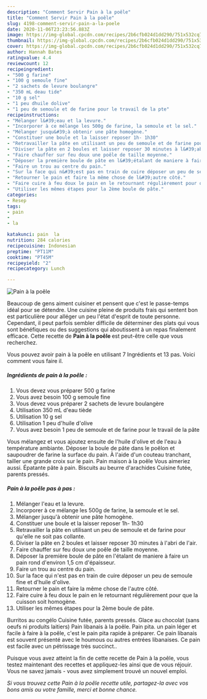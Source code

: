 ```yaml
---
description: "Comment Servir Pain à la poêle"
title: "Comment Servir Pain à la poêle"
slug: 4198-comment-servir-pain-a-la-poele
date: 2020-11-06T23:23:56.883Z
image: https://img-global.cpcdn.com/recipes/2b6cfb024d1dd290/751x532cq70/pain-a-la-poele-photo-principale-de-la-recette.jpg
thumbnail: https://img-global.cpcdn.com/recipes/2b6cfb024d1dd290/751x532cq70/pain-a-la-poele-photo-principale-de-la-recette.jpg
cover: https://img-global.cpcdn.com/recipes/2b6cfb024d1dd290/751x532cq70/pain-a-la-poele-photo-principale-de-la-recette.jpg
author: Hannah Bates
ratingvalue: 4.4
reviewcount: 12
recipeingredient:
- "500 g farine"
- "100 g semoule fine"
- "2 sachets de levure boulangre"
- "350 mL deau tide"
- "10 g sel"
- "1 peu dhuile dolive"
- "1 peu de semoule et de farine pour le travail de la pte"
recipeinstructions:
- "Mélanger l&#39;eau et la levure."
- "Incorporer à ce mélange les 500g de farine, la semoule et le sel."
- "Mélanger jusqu&#39;à obtenir une pâte homogène."
- "Constituer une boule et la laisser reposer 1h- 1h30"
- "Retravailler la pâte en utilisant un peu de semoule et de farine pour qu&#39;elle ne soit pas collante."
- "Diviser la pâte en 2 boules et laisser reposer 30 minutes à l&#39;abri de l&#39;air."
- "Faire chauffer sur feu doux une poêle de taille moyenne."
- "Déposer la première boule de pâte en l&#39;étalant de maniere à faire un pain rond d&#39;environ 1,5 cm d&#39;épaisseur."
- "Faire un trou au centre du pain."
- "Sur la face qui n&#39;est pas en train de cuire déposer un peu de semoule fine et d&#39;huile d&#39;olive."
- "Retourner le pain et faire la même chose de l&#39;autre côté."
- "Faire cuire à feu doux le pain en le retournant régulièrement pour que la cuisson soit homogène."
- "Utiliser les mêmes étapes pour la 2ème boule de pâte."
categories:
- Resep
tags:
- pain
- 
- la

katakunci: pain  la 
nutrition: 284 calories
recipecuisine: Indonesian
preptime: "PT11M"
cooktime: "PT45M"
recipeyield: "2"
recipecategory: Lunch

---
```



![Pain à la poêle](https://img-global.cpcdn.com/recipes/2b6cfb024d1dd290/751x532cq70/pain-a-la-poele-photo-principale-de-la-recette.jpg)

Beaucoup de gens aiment cuisiner et pensent que c'est le passe-temps idéal pour se détendre. Une cuisine pleine de produits frais qui sentent bon est particulière pour alléger un peu l'état d'esprit de toute personne. Cependant, il peut parfois sembler difficile de déterminer des plats qui vous sont bénéfiques ou des suggestions qui aboutissent à un repas finalement efficace. Cette recette de <strong> Pain à la poêle </strong> est peut-être celle que vous recherchez.

<!--inarticleads1-->

Vous pouvez avoir pain à la poêle en utilisant 7 Ingrédients et 13 pas. Voici comment vous faire il.

##### Ingrédients de pain à la poêle :

1. Vous devez vous préparer 500 g farine
1. Vous avez besoin 100 g semoule fine
1. Vous devez vous préparer 2 sachets de levure boulangère
1. Utilisation 350 mL d&#39;eau tiède
1. Utilisation 10 g sel
1. Utilisation 1 peu d&#39;huile d&#39;olive
1. Vous avez besoin 1 peu de semoule et de farine pour le travail de la pâte


Vous mélangez et vous ajoutez ensuite de l&#39;huile d&#39;olive et de l&#39;eau à température ambiante. Déposer la boule de pâte dans le poêlon et saupoudrer de farine la surface du pain. À l&#39;aide d&#39;un couteau tranchant, tailler une grande croix sur le pain. Pain maison à la poêle Vous aimeriez aussi. Épatante pâte à pain. Biscuits au beurre d&#39;arachides Cuisine futée, parents pressés. 

<!--inarticleads2-->

##### Pain à la poêle pas à pas :

1. Mélanger l&#39;eau et la levure.
1. Incorporer à ce mélange les 500g de farine, la semoule et le sel.
1. Mélanger jusqu&#39;à obtenir une pâte homogène.
1. Constituer une boule et la laisser reposer 1h- 1h30
1. Retravailler la pâte en utilisant un peu de semoule et de farine pour qu&#39;elle ne soit pas collante.
1. Diviser la pâte en 2 boules et laisser reposer 30 minutes à l&#39;abri de l&#39;air.
1. Faire chauffer sur feu doux une poêle de taille moyenne.
1. Déposer la première boule de pâte en l&#39;étalant de maniere à faire un pain rond d&#39;environ 1,5 cm d&#39;épaisseur.
1. Faire un trou au centre du pain.
1. Sur la face qui n&#39;est pas en train de cuire déposer un peu de semoule fine et d&#39;huile d&#39;olive.
1. Retourner le pain et faire la même chose de l&#39;autre côté.
1. Faire cuire à feu doux le pain en le retournant régulièrement pour que la cuisson soit homogène.
1. Utiliser les mêmes étapes pour la 2ème boule de pâte.


Burritos au congélo Cuisine futée, parents pressés. Glace au chocolat (sans oeufs ni produits laitiers) Pain libanais à la poêle. Pain pita. un pain léger et facile à faire à la poêle, c&#39;est le pain pita rapide à préparer. Ce pain libanais est souvent présenté avec le houmous ou autres entrées libanaises. Ce pain est facile avec un pétrissage très succinct.. 

<!--inarticleads1-->

<p>
Puisque vous avez atteint la fin de cette recette de Pain à la poêle, vous testez maintenant des recettes et appliquez-les ainsi que de vous réjouir. Vous ne savez jamais - vous avez simplement trouvé un nouvel emploi.
</p>

<p>
<i>Si vous trouvez cette Pain à la poêle recette utile, partagez-la avec vos bons amis ou votre famille, merci et bonne chance.</i>
</p>
